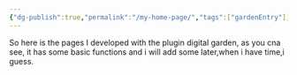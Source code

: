 ```yaml
---
{"dg-publish":true,"permalink":"/my-home-page/","tags":["gardenEntry"],"created":"2025-06-04T22:53:54.643+08:00","updated":"2025-06-11T20:42:02.231+08:00"}
---
```




So here is the pages I developed with the plugin digital garden, as you cna see, it has some basic functions and i will add some later,when i have time,i guess.



